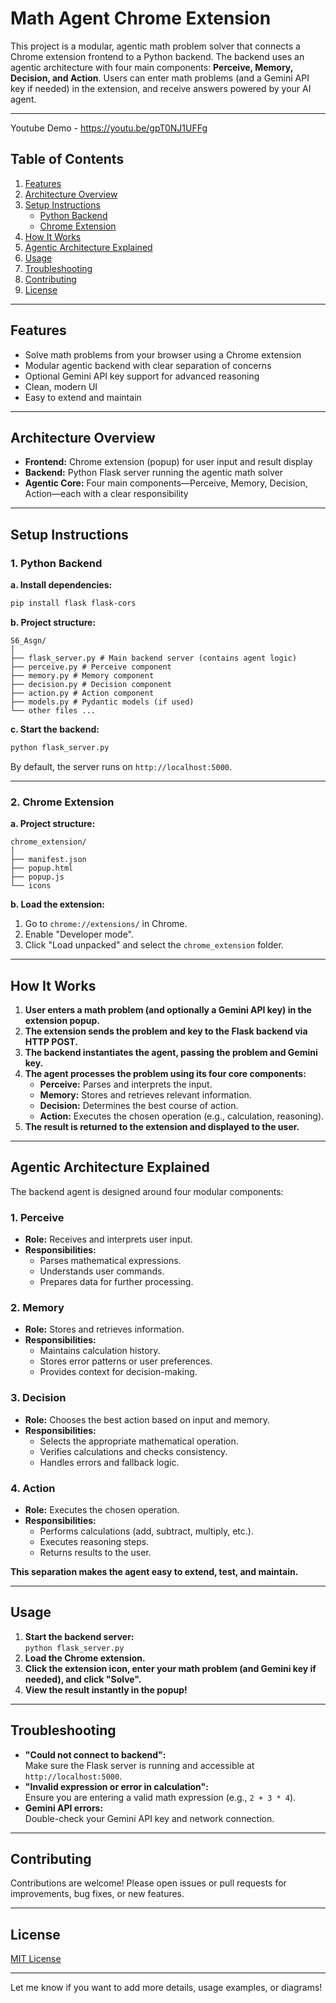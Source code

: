 # Math Agent Chrome Extension

This project is a modular, agentic math problem solver that connects a Chrome extension frontend to a Python backend. The backend uses an agentic architecture with four main components: **Perceive, Memory, Decision, and Action**. Users can enter math problems (and a Gemini API key if needed) in the extension, and receive answers powered by your AI agent.

---

Youtube Demo - https://youtu.be/gpT0NJ1UFFg  

## Table of Contents

1. [Features](#features)  
2. [Architecture Overview](#architecture-overview)  
3. [Setup Instructions](#setup-instructions)  
    - [Python Backend](#python-backend)  
    - [Chrome Extension](#chrome-extension)  
4. [How It Works](#how-it-works)  
5. [Agentic Architecture Explained](#agentic-architecture-explained)  
6. [Usage](#usage)  
7. [Troubleshooting](#troubleshooting)  
8. [Contributing](#contributing)  
9. [License](#license)  

---

## Features

- Solve math problems from your browser using a Chrome extension
- Modular agentic backend with clear separation of concerns
- Optional Gemini API key support for advanced reasoning
- Clean, modern UI
- Easy to extend and maintain

---

## Architecture Overview

- **Frontend:** Chrome extension (popup) for user input and result display
- **Backend:** Python Flask server running the agentic math solver
- **Agentic Core:** Four main components—Perceive, Memory, Decision, Action—each with a clear responsibility

---

## Setup Instructions

### 1. Python Backend

**a. Install dependencies:**
```bash
pip install flask flask-cors
```

**b. Project structure:**
```
S6_Asgn/
│
├── flask_server.py # Main backend server (contains agent logic)
├── perceive.py # Perceive component
├── memory.py # Memory component
├── decision.py # Decision component
├── action.py # Action component
├── models.py # Pydantic models (if used)
└── other files ...
```

**c. Start the backend:**
```bash
python flask_server.py
```
By default, the server runs on `http://localhost:5000`.

---

### 2. Chrome Extension

**a. Project structure:**
```
chrome_extension/
│
├── manifest.json
├── popup.html
├── popup.js
└── icons
```

**b. Load the extension:**
1. Go to `chrome://extensions/` in Chrome.
2. Enable "Developer mode".
3. Click "Load unpacked" and select the `chrome_extension` folder.

---

## How It Works

1. **User enters a math problem (and optionally a Gemini API key) in the extension popup.**
2. **The extension sends the problem and key to the Flask backend via HTTP POST.**
3. **The backend instantiates the agent, passing the problem and Gemini key.**
4. **The agent processes the problem using its four core components:**
    - **Perceive:** Parses and interprets the input.
    - **Memory:** Stores and retrieves relevant information.
    - **Decision:** Determines the best course of action.
    - **Action:** Executes the chosen operation (e.g., calculation, reasoning).
5. **The result is returned to the extension and displayed to the user.**

---

## Agentic Architecture Explained

The backend agent is designed around four modular components:

### 1. **Perceive**
- **Role:** Receives and interprets user input.
- **Responsibilities:**  
  - Parses mathematical expressions.
  - Understands user commands.
  - Prepares data for further processing.

### 2. **Memory**
- **Role:** Stores and retrieves information.
- **Responsibilities:**  
  - Maintains calculation history.
  - Stores error patterns or user preferences.
  - Provides context for decision-making.

### 3. **Decision**
- **Role:** Chooses the best action based on input and memory.
- **Responsibilities:**  
  - Selects the appropriate mathematical operation.
  - Verifies calculations and checks consistency.
  - Handles errors and fallback logic.

### 4. **Action**
- **Role:** Executes the chosen operation.
- **Responsibilities:**  
  - Performs calculations (add, subtract, multiply, etc.).
  - Executes reasoning steps.
  - Returns results to the user.

**This separation makes the agent easy to extend, test, and maintain.**

---

## Usage

1. **Start the backend server:**  
   `python flask_server.py`
2. **Load the Chrome extension.**
3. **Click the extension icon, enter your math problem (and Gemini key if needed), and click "Solve".**
4. **View the result instantly in the popup!**

---

## Troubleshooting

- **"Could not connect to backend":**  
  Make sure the Flask server is running and accessible at `http://localhost:5000`.
- **"Invalid expression or error in calculation":**  
  Ensure you are entering a valid math expression (e.g., `2 + 3 * 4`).
- **Gemini API errors:**  
  Double-check your Gemini API key and network connection.

---

## Contributing

Contributions are welcome! Please open issues or pull requests for improvements, bug fixes, or new features.

---

## License

[MIT License](LICENSE)

---

Let me know if you want to add more details, usage examples, or diagrams!